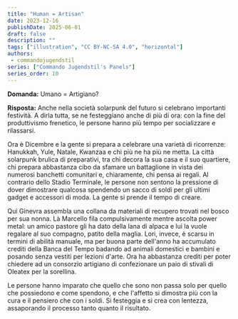 ```yaml
---
title: "Human = Artisan"
date: 2023-12-16
publishDate: 2025-06-01
draft: false
description: ""
tags: ["illustration", "CC BY-NC-SA 4.0", "horizontal"]
authors:
 - commandojugendstil
series: ["Commando Jugendstil's Panels"]
series_order: 10
---
```


**Domanda:**
Umano = Artigiano?

**Risposta:**
Anche nella società solarpunk del futuro si celebrano importanti festività. A dirla tutta, se ne festeggiano anche di più di ora: con la fine del produttivismo frenetico, le persone hanno più tempo per socializzare e rilassarsi.

Ora è Dicembre e la gente si prepara a celebrare una varietà di ricorrenze: Hanukkah, Yule, Natale, Kwanzaa e chi più ne ha più ne metta. La città solarpunk brulica di preparativi, tra chi decora la sua casa e il suo quartiere, chi prepara abbastanza cibo da sfamare un battaglione in vista dei numerosi banchetti comunitari e, chiaramente, chi pensa ai regali. Al contrario dello Stadio Terminale, le persone non sentono la pressione di dover dimostrare qualcosa spendendo un sacco di soldi per gli ultimi gadget e accessori di moda. La gente si prende il tempo di creare.

Qui Ginevra assembla una collana da materiali di recupero trovati nel bosco per sua nonna. Là Marcello fila compulsivamente mentre ascolta power metal: un amico pastore gli ha dato della lana di alpaca e lui la vuole regalare al suo compagno, patito della maglia.
Lori, invece, è scarsu in termini di abilità manuale, ma per buona parte dell'anno ha accumulato crediti della Banca del Tempo badando ad animali domestici e bambini e posando senza vestiti per lezioni d'arte. Ora ha abbastanza crediti per poter chiedere ad un consorzio artigiano di confezionare un paio di stivali di Oleatex per la sorellina.

Le persone hanno imparato che quello che sono non passa solo per quello che possiedono e come spendono, e che l'affetto si dimostra più con la cura e il pensiero che con i soldi. Si festeggia e si crea con lentezza, assaporando il processo tanto quanto il risultato.
